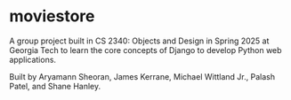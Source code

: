 # moviestore

A group project built in CS 2340: Objects and Design in Spring 2025 at Georgia Tech to learn the core concepts of Django
to develop Python web applications.

Built by Aryamann Sheoran, James Kerrane, Michael Wittland Jr., Palash Patel, and Shane Hanley.
